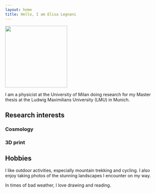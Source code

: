 ```yaml
---
layout: home
title: Hello, I am Elisa Legnani
---
```


<img class="circular-img" width=200 src="https://user-images.githubusercontent.com/62106779/137625514-10e6f56a-05ff-48dc-9c70-de44a77e3e8c.jpg" />

I am a physicist at the University of Milan doing research for my Master thesis at the Ludwig Maximilians University (LMU) in Munich.

## Research interests

### Cosmology

### 3D print

## Hobbies

I like outdoor activities, especially mountain trekking and cycling. I also enjoy taking photos of the stunning landscapes I encounter on my way.

In times of bad weather, I love drawing and reading.
